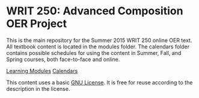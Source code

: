 # WRIT 250: Advanced Composition OER Project
This is the main repository for the Summer 2015 WRIT 250 online OER text. All textbook content is located in the modules folder. The calendars folder contains possible schedules for using the content in Summer, Fall, and Spring courses, both face-to-face and online. 

[Learning Modules](modules) 
[Calendars](calendars)

This content uses a basic [GNU License](LICENSE). It is free for reuse according to the description in the license. 

